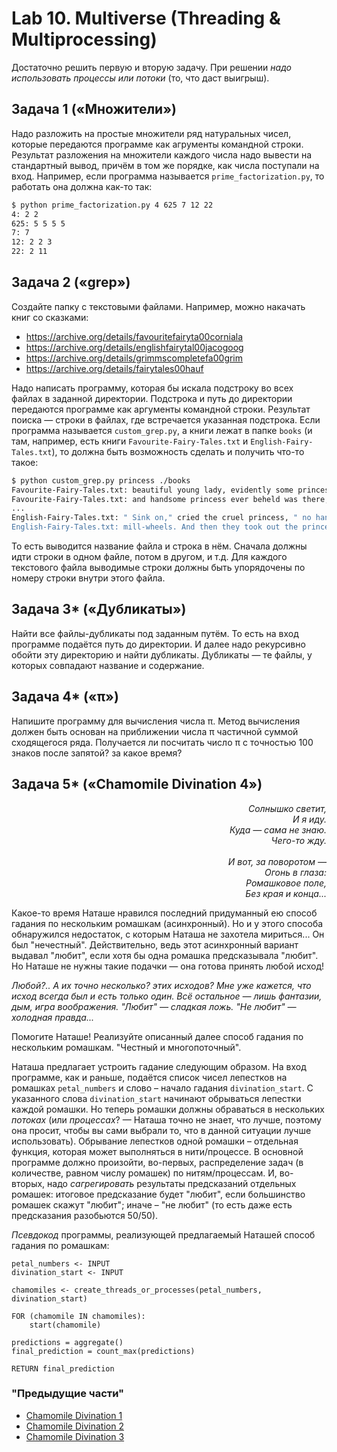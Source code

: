 # Lab 10. Multiverse (Threading & Multiprocessing)

Достаточно решить первую и вторую задачу.
При решении *надо использовать процессы или потоки* (то, что даст выигрыш).


## Задача 1 («‎Множители»‎)

Надо разложить на простые множители ряд натуральных чисел, которые передаются программе как агрументы командной строки.
Результат разложения на множители каждого числа надо вывести на стандартный вывод, причём в том же порядке, как числа поступали на вход.
Например, если программа называется `prime_factorization.py`, то работать она должна как-то так:
```bash
$ python prime_factorization.py 4 625 7 12 22
4: 2 2
625: 5 5 5 5
7: 7
12: 2 2 3
22: 2 11 
```

## Задача 2 («‎grep»‎)

Создайте папку с текстовыми файлами.
Например, можно накачать книг со сказками:
* https://archive.org/details/favouritefairyta00corniala
* https://archive.org/details/englishfairytal00jacogoog
* https://archive.org/details/grimmscompletefa00grim
* https://archive.org/details/fairytales00hauf

Надо написать программу, которая бы искала подстроку во всех файлах в заданной директории.
Подстрока и путь до директории передаются программе как аргументы командной строки.
Результат поиска — строки в файлах, где встречается указанная подстрока.
Если программа называется `custom_grep.py`, а книги лежат в папке `books` (и там, например, есть книги `Favourite-Fairy-Tales.txt` и `English-Fairy-Tales.txt`), то должна быть возможность сделать и получить что-то такое:
```bash
$ python custom_grep.py princess ./books
Favourite-Fairy-Tales.txt: beautiful young lady, evidently some princess,
Favourite-Fairy-Tales.txt: and handsome princess ever beheld was there,
...
English-Fairy-Tales.txt: " Sink on," cried the cruel princess, " no hand or glove
English-Fairy-Tales.txt: mill-wheels. And then they took out the princess and 
```
То есть выводится название файла и строка в нём.
Сначала должны идти строки в одном файле, потом в другом, и т.д.
Для каждого текстового файла выводимые строки должны быть упорядочены по номеру строки внутри этого файла.


## Задача 3* («‎Дубликаты»‎)

Найти все файлы-дубликаты под заданным путём.
То есть на вход программе подаётся путь до директории.
И далее надо рекурсивно обойти эту директорию и найти дубликаты.
Дубликаты — те файлы, у которых совпадают название и содержание.


## Задача 4* («‎π»‎)

Напишите программу для вычисления числа π.
Метод вычисления должен быть основан на приближении числа π частичной суммой сходящегося ряда.
Получается ли посчитать число π с точностью 100 знаков после запятой? за какое время?


## Задача 5* («‎Chamomile Divination 4»‎)

<div>
<em>
  <p align="right">
    Солнышко светит,<br>
	И я иду.<br>
	Куда — сама не знаю.<br>
	Чего-то жду.<br>
    <br>
	И вот, за поворотом —<br>
	Огонь в глаза:<br>
	Ромашковое поле,<br>
	Без края и конца...
  </p>
</em>
</div>

Какое-то время Наташе нравился последний придуманный ею способ гадания по нескольким ромашкам (асинхронный).
Но и у этого способа обнаружился недостаток, с которым Наташа не захотела мириться...
Он был "нечестный".
Действительно, ведь этот асинхронный вариант выдавал "любит", если хотя бы одна ромашка предсказывала "любит".
Но Наташе не нужны такие подачки — она готова принять любой исход!

<p>
<em>
  Любой?..
  А их точно несколько? этих исходов?
  Мне уже кажется, что исход всегда был и есть только один.
  Всё остальное — лишь фантазии, дым, игра воображения.
  "Любит" — сладкая ложь.
  "Не любит" — холодная правда...
</em>
</p>

Помогите Наташе!
Реализуйте описанный далее способ гадания по нескольким ромашкам.
"Честный и многопоточный".

Наташа предлагает устроить гадание следующим образом.
На вход программе, как и раньше, подаётся список чисел лепестков на ромашках `petal_numbers` и слово – начало гадания `divination_start`.
С указанного слова `divination_start` начинают обрываться лепестки каждой ромашки.
Но теперь ромашки должны обраваться в нескольких *потоках* (или *процессах*? — Наташа точно не знает, что лучше, поэтому она просит, чтобы вы сами выбрали то, что в данной ситуации лучше использовать).
Обрывание лепестков одной ромашки – отдельная функция, которая может выполняться в нити/процессе.
В основной программе должно произойти, во-первых, распределение задач (в количестве, равном числу ромашек) по нитям/процессам.
И, во-вторых, надо *сагрегировать* результаты предсказаний отдельных ромашек: итоговое предсказание будет "любит", если большинство ромашек скажут "любит"; иначе – "не любит" (то есть даже есть предсказания разобьются 50/50).

*Псевдокод* программы, реализующей предлагаемый Наташей способ гадания по ромашкам:
```
petal_numbers <- INPUT
divination_start <- INPUT

chamomiles <- create_threads_or_processes(petal_numbers, divination_start)

FOR (chamomile IN chamomiles):
    start(chamomile)

predictions = aggregate()
final_prediction = count_max(predictions)

RETURN final_prediction
```

### "Предыдущие части"

* [Chamomile Divination 1](https://github.com/Alvant/AdvancedPython/tree/master2022/labs/lab04#%D0%B7%D0%B0%D0%B4%D0%B0%D1%87%D0%B0-2-chamomile-divination)
* [Chamomile Divination 2](https://github.com/Alvant/AdvancedPython/blob/master2022/labs/lab08/README.md#%D0%B7%D0%B0%D0%B4%D0%B0%D1%87%D0%B0-8-chamomile-divination-2)
* [Chamomile Divination 3](https://github.com/Alvant/AdvancedPython/tree/master2022/labs/lab09#%D0%B7%D0%B0%D0%B4%D0%B0%D1%87%D0%B0-3-chamomile-divination-3)
